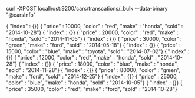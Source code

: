 curl -XPOST localhost:9200/cars/transcations/_bulk --data-binary "@carsInfo"

{ "index" : {}}
{ "price" : 10000, "color" : "red", "make" : "honda", "sold" : "2014-10-28"}
{ "index" : {}}
{ "price" : 20000, "color" : "red", "make" : "honda", "sold" : "2014-11-05"}
{ "index" : {}}
{ "price" : 30000, "color" : "green", "make" : "ford", "sold" : "2014-05-18"}
{ "index" : {}}
{ "price" : 15000, "color" : "blue", "make" : "toyota", "sold" : "2014-07-02"}
{ "index" : {}}
{ "price" : 12000, "color" : "red", "make" : "honda", "sold" : "2014-10-28"}
{ "index" : {}}
{ "price" : 18000, "color" : "blue", "make" : "honda", "sold" : "2014-11-28"}
{ "index" : {}}
{ "price" : 80000, "color" : "green", "make" : "ford", "sold" : "2014-12-25"}
{ "index" : {}}
{ "price" : 25000, "color" : "blue", "make" : "honda", "sold" : "2014-10-05"}
{ "index" : {}}
{ "price" : 35000, "color" : "red", "make" : "ford", "sold" : "2014-10-28"}
